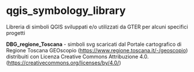 # qgis_symbology_library
Libreria di simboli QGIS sviluppati e/o utilizzati da GTER per alcuni specifici progetti

**DBG_regione_Toscana** - simboli svg scaricati dal Portale cartografico di Regione Toscana GEOscopio (https://www.regione.toscana.it/-/geoscopio) distribuiti con Licenza Creative Commons Attribuzione 4.0. (https://creativecommons.org/licenses/by/4.0/)

